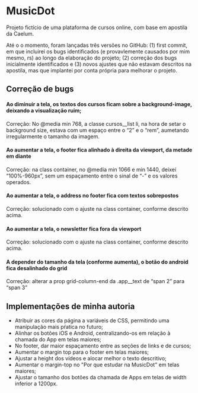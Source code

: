 # MusicDot
Projeto fictício de uma plataforma de cursos online, com base em apostila da Caelum. 

Até o o momento, foram lançadas três versões no GitHub: (1) first commit, em que incluirei os bugs identificados (e provavlemente causados por mim mesmo, rs) ao longo da elaboração do projeto; (2) correção dos bugs inicialmente identificados e (3) novos ajustes que não estavam descritos na apostila, mas que implantei por conta própria para melhorar o projeto.

## Correção de bugs

#### Ao diminuir a tela, os textos dos cursos ficam sobre a background-image, deixando a visualização ruim;
Correção: No @media min 768, a classe cursos__list li, na hora de setar o background size, estava com um espaço entre o “2” e o “rem”, aumetando irregularmente o tamanho da imagem.

#### Ao aumentar a tela, o footer fica alinhado à direita da viewport, da metade em diante
Correção: na class container, no @media min 1066 e min 1440, deixei “100%-960px”, sem um espaçamento entre o sinal de “-” e os valores operados. 

#### Ao aumentar a tela, o address no footer fica com textos sobrepostos
Correção: solucionado com o ajuste na class container, conforme descrito acima.

#### Ao aumentar a tela, o newsletter fica fora da viewport
Correção: solucionado com o ajuste na class container, conforme descrito acima.

#### A depender do tamanho da tela (conforme aumenta), o botão do android fica desalinhado do grid
Correção: alterar a prop grid-column-end da .app__text de “span 2” para “span 3”

## Implementações de minha autoria
- Atribuir as cores da página a variáveis de CSS, permitindo uma manipulação mais pŕatica no futuro;
- Alinhar os botões iOS e Android, centralizando-os em relação à chamada do App em telas maiores;
- No footer, dar maior espaçamento entre as seções de links e de cursos;
- Aumentar o margin top para o footer em telas maiores;
- Ajustar a height dos vídeos e alocar melhor o texto descritivo;
- Aumentar o margin-top no "Por que estudar na MusicDot" em telas maiores;
- Ajustar o tamanho dos botões da chamada de Apps em telas de width inferior a 1200px.
